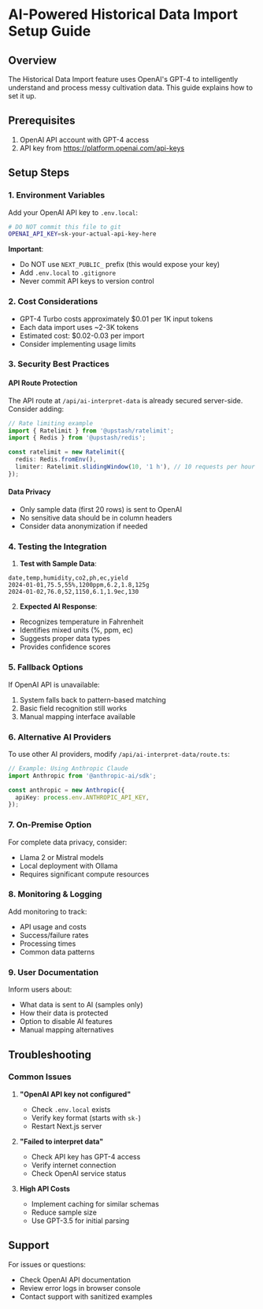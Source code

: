 # AI-Powered Historical Data Import Setup Guide

## Overview
The Historical Data Import feature uses OpenAI's GPT-4 to intelligently understand and process messy cultivation data. This guide explains how to set it up.

## Prerequisites
1. OpenAI API account with GPT-4 access
2. API key from https://platform.openai.com/api-keys

## Setup Steps

### 1. Environment Variables
Add your OpenAI API key to `.env.local`:

```bash
# DO NOT commit this file to git
OPENAI_API_KEY=sk-your-actual-api-key-here
```

**Important**: 
- Do NOT use `NEXT_PUBLIC_` prefix (this would expose your key)
- Add `.env.local` to `.gitignore`
- Never commit API keys to version control

### 2. Cost Considerations
- GPT-4 Turbo costs approximately $0.01 per 1K input tokens
- Each data import uses ~2-3K tokens
- Estimated cost: $0.02-0.03 per import
- Consider implementing usage limits

### 3. Security Best Practices

#### API Route Protection
The API route at `/api/ai-interpret-data` is already secured server-side. Consider adding:

```typescript
// Rate limiting example
import { Ratelimit } from '@upstash/ratelimit';
import { Redis } from '@upstash/redis';

const ratelimit = new Ratelimit({
  redis: Redis.fromEnv(),
  limiter: Ratelimit.slidingWindow(10, '1 h'), // 10 requests per hour
});
```

#### Data Privacy
- Only sample data (first 20 rows) is sent to OpenAI
- No sensitive data should be in column headers
- Consider data anonymization if needed

### 4. Testing the Integration

1. **Test with Sample Data**:
```csv
date,temp,humidity,co2,ph,ec,yield
2024-01-01,75.5,55%,1200ppm,6.2,1.8,125g
2024-01-02,76.0,52,1150,6.1,1.9ec,130
```

2. **Expected AI Response**:
- Recognizes temperature in Fahrenheit
- Identifies mixed units (%, ppm, ec)
- Suggests proper data types
- Provides confidence scores

### 5. Fallback Options

If OpenAI API is unavailable:
1. System falls back to pattern-based matching
2. Basic field recognition still works
3. Manual mapping interface available

### 6. Alternative AI Providers

To use other AI providers, modify `/api/ai-interpret-data/route.ts`:

```typescript
// Example: Using Anthropic Claude
import Anthropic from '@anthropic-ai/sdk';

const anthropic = new Anthropic({
  apiKey: process.env.ANTHROPIC_API_KEY,
});
```

### 7. On-Premise Option

For complete data privacy, consider:
- Llama 2 or Mistral models
- Local deployment with Ollama
- Requires significant compute resources

### 8. Monitoring & Logging

Add monitoring to track:
- API usage and costs
- Success/failure rates
- Processing times
- Common data patterns

### 9. User Documentation

Inform users about:
- What data is sent to AI (samples only)
- How their data is protected
- Option to disable AI features
- Manual mapping alternatives

## Troubleshooting

### Common Issues

1. **"OpenAI API key not configured"**
   - Check `.env.local` exists
   - Verify key format (starts with `sk-`)
   - Restart Next.js server

2. **"Failed to interpret data"**
   - Check API key has GPT-4 access
   - Verify internet connection
   - Check OpenAI service status

3. **High API Costs**
   - Implement caching for similar schemas
   - Reduce sample size
   - Use GPT-3.5 for initial parsing

## Support
For issues or questions:
- Check OpenAI API documentation
- Review error logs in browser console
- Contact support with sanitized examples